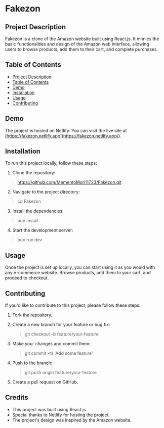 # Fakezon

## Project Description

Fakezon is a clone of the Amazon website built using React.js. It mimics the basic functionalities and design of the Amazon web interface, allowing users to browse products, add them to their cart, and complete purchases.

## Table of Contents

- [Project Description](#project-description)
- [Table of Contents](#table-of-contents)
- [Demo](#demo)
- [Installation](#installation)
- [Usage](#usage)
- [Contributing](#contributing)

## Demo

The project is hosted on Netlify. You can visit the live site at [https://fakezon.netlify.app](https://fakezon.netlify.app/).

## Installation

To run this project locally, follow these steps:

1. Clone the repository:

> https://github.com/MementoMori11723/Fakezon.git

2. Navigate to the project directory:

> cd Fakezon

3. Install the dependencies:

> bun install

4. Start the development server:

> bun run dev

## Usage

Once the project is set up locally, you can start using it as you would with any e-commerce website. Browse products, add them to your cart, and proceed to checkout.

## Contributing

If you'd like to contribute to this project, please follow these steps:

1. Fork the repository.

2. Create a new branch for your feature or bug fix:

   > git checkout -b feature/your-feature

3. Make your changes and commit them:

   > git commit -m 'Add some feature'

4. Push to the branch:

   > git push origin feature/your-feature

5. Create a pull request on GitHub.

## Credits

- This project was built using React.js.
- Special thanks to Netlify for hosting the project.
- The project's design was inspired by the Amazon website.
